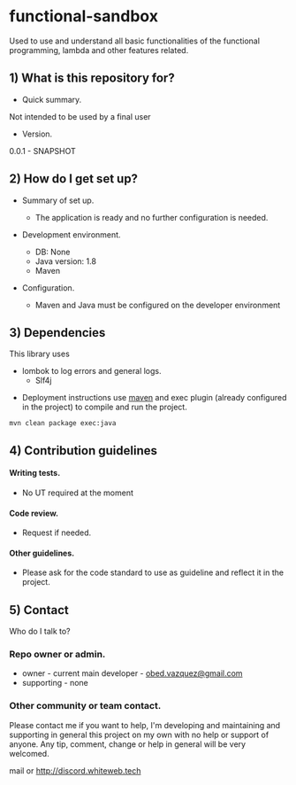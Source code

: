 # functional-sandbox
 Used to use and understand all basic functionalities of the functional programming, lambda and other features related.

## 1) What is this repository for?

* Quick summary.

Not intended to be used by a final user


* Version.

0.0.1 - SNAPSHOT


## 2) How do I get set up?

* Summary of set up.
  - The application is ready and no further configuration is needed. 

* Development environment.
  - DB:				None
  - Java version: 	1.8
  - Maven

* Configuration.  
  - Maven and Java must be configured on the developer environment

## 3) Dependencies
This library uses
- lombok to log errors and general logs.
    - Slf4j


* Deployment instructions
  use [maven](https://spring.io/guides/gs/maven/) and exec plugin (already configured in the project) to compile and run the project.
```
mvn clean package exec:java
```

## 4) Contribution guidelines ###

#### Writing tests.
 - No UT required at the moment

#### Code review.
 - Request if needed.

#### Other guidelines.
 - Please ask for the code standard to use as guideline and reflect it in the project.

## 5) Contact
Who do I talk to?
### Repo owner or admin.

- owner 		- current main developer - obed.vazquez@gmail.com
- supporting 	- none

### Other community or team contact.

Please contact me if you want to help, I'm developing and maintaining and supporting in general this project on my own with no help or support of anyone.
Any tip, comment, change or help in general will be very welcomed.

mail or http://discord.whiteweb.tech


